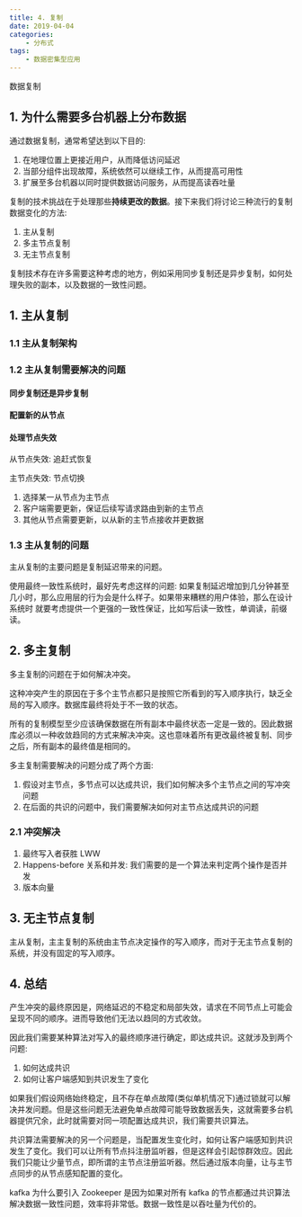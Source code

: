 ```yaml
---
title: 4. 复制
date: 2019-04-04
categories:
    - 分布式
tags:
    - 数据密集型应用
---
```


数据复制

<!-- more -->

## 1. 为什么需要多台机器上分布数据
通过数据复制，通常希望达到以下目的:
1. 在地理位置上更接近用户，从而降低访问延迟
2. 当部分组件出现故障，系统依然可以继续工作，从而提高可用性
3. 扩展至多台机器以同时提供数据访问服务，从而提高读吞吐量

复制的技术挑战在于处理那些**持续更改的数据**。接下来我们将讨论三种流行的复制数据变化的方法:
1. 主从复制
2. 多主节点复制
3. 无主节点复制

复制技术存在许多需要这种考虑的地方，例如采用同步复制还是异步复制，如何处理失败的副本，以及数据的一致性问题。

## 1. 主从复制
### 1.1 主从复制架构

### 1.2 主从复制需要解决的问题
#### 同步复制还是异步复制

#### 配置新的从节点

#### 处理节点失效
从节点失效: 追赶式恢复

主节点失效: 节点切换
1. 选择某一从节点为主节点
2. 客户端需要更新，保证后续写请求路由到新的主节点
3. 其他从节点需要更新，以从新的主节点接收并更数据

### 1.3 主从复制的问题
主从复制的主要问题是复制延迟带来的问题。

使用最终一致性系统时，最好先考虑这样的问题: 如果复制延迟增加到几分钟甚至几小时，那么应用层的行为会是什么样子。如果带来糟糕的用户体验，那么在设计系统时 就要考虑提供一个更强的一致性保证，比如写后读一致性，单调读，前缀读。 

## 2. 多主复制
多主复制的问题在于如何解决冲突。

这种冲突产生的原因在于多个主节点都只是按照它所看到的写入顺序执行，缺乏全局的写入顺序。数据库最终将处于不一致的状态。

所有的复制模型至少应该确保数据在所有副本中最终状态一定是一致的。因此数据库必须以一种收敛趋同的方式来解决冲突。这也意味着所有更改最终被复制、同步之后，所有副本的最终值是相同的。

多主复制需要解决的问题分成了两个方面:
1. 假设对主节点，多节点可以达成共识，我们如何解决多个主节点之间的写冲突问题
2. 在后面的共识的问题中，我们需要解决如何对主节点达成共识的问题

### 2.1 冲突解决
1. 最终写入者获胜 LWW
2. Happens-before 关系和并发: 我们需要的是一个算法来判定两个操作是否并发
3. 版本向量


## 3. 无主节点复制
主从复制，主主复制的系统由主节点决定操作的写入顺序，而对于无主节点复制的系统，并没有固定的写入顺序。


## 4. 总结
产生冲突的最终原因是，网络延迟的不稳定和局部失效，请求在不同节点上可能会呈现不同的顺序。进而导致他们无法以趋同的方式收敛。

因此我们需要某种算法对写入的最终顺序进行确定，即达成共识。这就涉及到两个问题:
1. 如何达成共识
2. 如何让客户端感知到共识发生了变化


如果我们假设网络始终稳定，且不存在单点故障(类似单机情况下)通过锁就可以解决并发问题。但是这些问题无法避免单点故障可能导致数据丢失，这就需要多台机器提供冗余，此时就需要对同一项配置达成共识，我们需要共识算法。

共识算法需要解决的另一个问题是，当配置发生变化时，如何让客户端感知到共识发生了变化。我们可以让所有节点抖注册监听器，但是这样会引起惊群效应。因此我们只能让少量节点，即所谓的主节点注册监听器。然后通过版本向量，让与主节点同步的从节点感知配置的变化。

kafka 为什么要引入 Zookeeper 是因为如果对所有 kafka 的节点都通过共识算法解决数据一致性问题，效率将非常低。数据一致性是以吞吐量为代价的。
